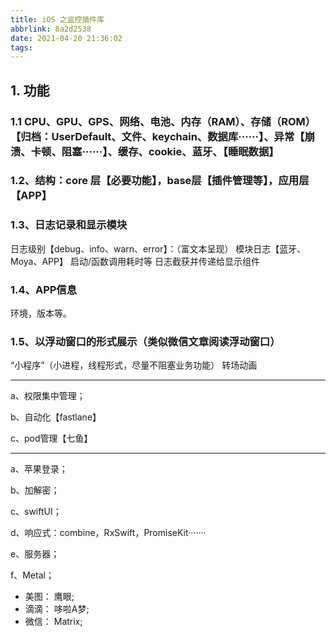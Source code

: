 ```yaml
---
title: iOS 之监控插件库
abbrlink: 8a2d2538
date: 2021-04-20 21:36:02
tags:
---
```


## 1. 功能

### 1.1 CPU、GPU、GPS、网络、电池、内存（RAM）、存储（ROM）【归档：UserDefault、文件、keychain、数据库······】、异常【崩溃、卡顿、阻塞······】、缓存、cookie、蓝牙、【睡眠数据】

### 1.2、结构：core 层【必要功能】，base层【插件管理等】，应用层【APP】

### 1.3、日志记录和显示模块

 日志级别【debug、info、warn、error】：（富文本呈现）
 模块日志【蓝牙、Moya、APP】
 启动/函数调用耗时等
 日志截获并传递给显示组件

### 1.4、APP信息

环境，版本等。

### 1.5、以浮动窗口的形式展示（类似微信文章阅读浮动窗口）

 “小程序”（小进程，线程形式，尽量不阻塞业务功能）
 转场动画

---------------------------------------------

a、权限集中管理；

b、自动化【fastlane】

c、pod管理【七鱼】

---------------------------------------------

a、苹果登录；

b、加解密；

c、swiftUI；

d、响应式：combine，RxSwift，PromiseKit·······

e、服务器；

f、Metal；

* 美图： 鹰眼;
* 滴滴： 哆啦A梦;
* 微信： Matrix;
